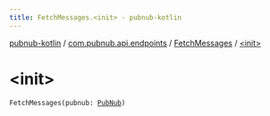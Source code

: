 ```yaml
---
title: FetchMessages.<init> - pubnub-kotlin
---
```


[pubnub-kotlin](../../index.html) / [com.pubnub.api.endpoints](../index.html) / [FetchMessages](index.html) / [&lt;init&gt;](./-init-.html)

# &lt;init&gt;

`FetchMessages(pubnub: `[`PubNub`](../../com.pubnub.api/-pub-nub/index.html)`)`